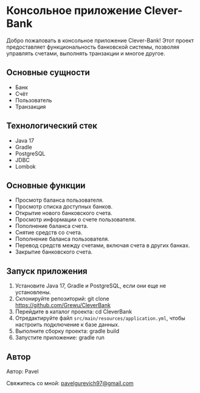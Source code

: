 # Консольное приложение Clever-Bank

Добро пожаловать в консольное приложение Clever-Bank! Этот проект предоставляет функциональность банковской системы, позволяя управлять счетами, выполнять транзакции и многое другое.

## Основные сущности

- Банк
- Счёт
- Пользователь
- Транзакция

## Технологический стек

- Java 17
- Gradle
- PostgreSQL
- JDBC
- Lombok

## Основные функции

- Просмотр баланса пользователя.
- Просмотр списка доступных банков.
- Открытие нового банковского счета.
- Просмотр информации о счете пользователя.
- Пополнение баланса счета.
- Снятие средств со счета.
- Пополнение баланса пользователя.
- Перевод средств между счетами, включая счета в других банках.
- Закрытие банковского счета.

## Запуск приложения

1. Установите Java 17, Gradle и PostgreSQL, если они еще не установлены.
2. Склонируйте репозиторий: git clone https://github.com/Grewu/CleverBank
3. Перейдите в каталог проекта: cd CleverBank
4. Отредактируйте файл `src/main/resources/application.yml`, чтобы настроить подключение к базе данных.
5. Выполните сборку проекта: gradle build
6. Запустите приложение: gradle run
   
## Автор

Автор: Pavel 

Свяжитесь со мной: pavelgurevich97@gmail.com
